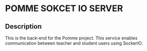 # POMME SOKCET IO SERVER

## Description

This is the back-end for the Pomme project. This service enables communication between teacher and student users using SockerIO.